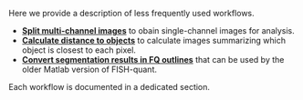 
Here we provide a description of less frequently used workflows.  

* [**Split multi-channel images**](workflows-fiji-split-channels.md) to obain single-channel images for analysis. 
* [**Calculate distance to objects**](workflows-distance-objects.md) to calculate images summarizing which object is closest to each pixel.
* [**Convert segmentation results in FQ outlines**](workflows-create-fq-outlines.md) that can be used by the older Matlab version of FISH-quant. 

Each workflow is documented in a dedicated section.